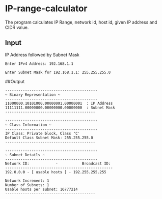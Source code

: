 # IP-range-calculator
The program calculates IP Range, network id, host id, given IP address and CIDR value.

## Input

IP Address followed by Subnet Mask

```
Enter IPv4 Address: 192.168.1.1

Enter Subnet Mask for 192.168.1.1: 255.255.255.0
```

##Output 

```
------------------------------------------
~ Binary Representation ~
------------------------------------------
11000000.10101000.00000001.00000001  : IP Address
11111111.00000000.00000000.00000000  : Subnet Mask
-----------------------------------------

------------------------------------------
~ Class Information ~
------------------------------------------
IP Class: Private block, Class 'C'
Default Class Subnet Mask: 255.255.255.0
-----------------------------------------

------------------------------------------
~ Subnet Details ~
------------------------------------------
Network ID:            -           Broadcast ID:
-------------------------------------------------
192.0.0.0 - [ usable hosts ] - 192.255.255.255

Network Increment: 1
Number of Subnets: 1
Usable hosts per subnet: 16777214
-----------------------------------------
```